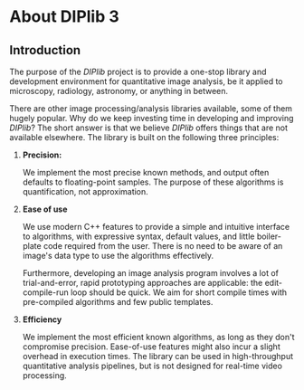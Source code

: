 # About DIPlib 3

[//]: # (DIPlib 3.0)

[//]: # ([c]2016-2019, Cris Luengo.)

[//]: # (Licensed under the Apache License, Version 2.0 [the "License"];)
[//]: # (you may not use this file except in compliance with the License.)
[//]: # (You may obtain a copy of the License at)
[//]: # ()
[//]: # (   http://www.apache.org/licenses/LICENSE-2.0)
[//]: # ()
[//]: # (Unless required by applicable law or agreed to in writing, software)
[//]: # (distributed under the License is distributed on an "AS IS" BASIS,)
[//]: # (WITHOUT WARRANTIES OR CONDITIONS OF ANY KIND, either express or implied.)
[//]: # (See the License for the specific language governing permissions and)
[//]: # (limitations under the License.)

## Introduction

The purpose of the *DIPlib* project is to provide a one-stop library and
development environment for quantitative image analysis, be it applied
to microscopy, radiology, astronomy, or anything in between.

There are other image processing/analysis libraries available, some of
them hugely popular. Why do we keep investing time in developing and
improving *DIPlib*? The short answer is that we believe *DIPlib* offers
things that are not available elsewhere. The library is built on the
following three principles:

1. **Precision:**

   We implement the most precise known methods, and output often defaults to
   floating-point samples. The purpose of these algorithms is quantification,
   not approximation.

2. **Ease of use**

   We use modern C++ features to provide a simple and intuitive interface
   to algorithms, with expressive syntax, default values, and little
   boiler-plate code required from the user. There is no need to be aware of
   an image's data type to use the algorithms effectively.

   Furthermore, developing an image analysis program involves a lot of trial-and-error,
   rapid prototyping approaches are applicable: the edit-compile-run loop
   should be quick. We aim for short compile times with pre-compiled algorithms
   and few public templates.

3. **Efficiency**

   We implement the most efficient known algorithms, as long as they don't
   compromise precision. Ease-of-use features might also incur a slight overhead
   in execution times. The library can be used in high-throughput quantitative analysis
   pipelines, but is not designed for real-time video processing.
